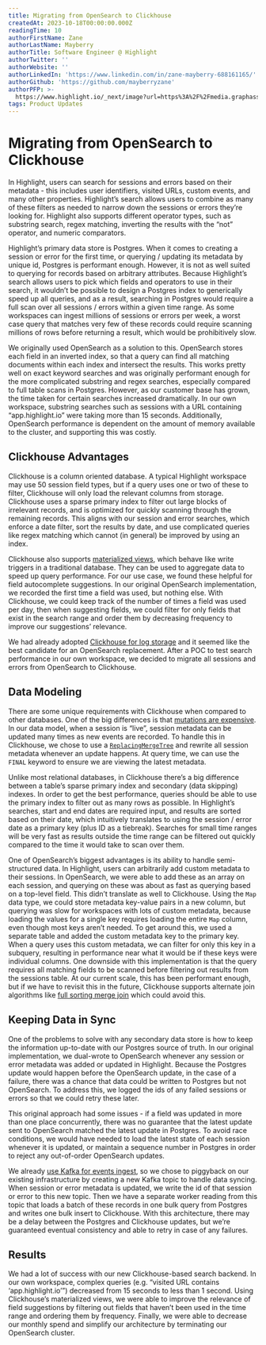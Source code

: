 ```yaml
---
title: Migrating from OpenSearch to Clickhouse
createdAt: 2023-10-18T00:00:00.000Z
readingTime: 10
authorFirstName: Zane
authorLastName: Mayberry
authorTitle: Software Engineer @ Highlight
authorTwitter: ''
authorWebsite: ''
authorLinkedIn: 'https://www.linkedin.com/in/zane-mayberry-688161165/'
authorGithub: 'https://github.com/mayberryzane'
authorPFP: >-
  https://www.highlight.io/_next/image?url=https%3A%2F%2Fmedia.graphassets.com%2FvrMpBimsRzOGGJSWWppg&w=1920&q=75
tags: Product Updates
---
```


# Migrating from OpenSearch to Clickhouse

In Highlight, users can search for sessions and errors based on their metadata - this includes user identifiers, visited URLs, custom events, and many other properties. Highlight’s search allows users to combine as many of these filters as needed to narrow down the sessions or errors they’re looking for. Highlight also supports different operator types, such as substring search, regex matching, inverting the results with the “not” operator, and numeric comparators.  

Highlight’s primary data store is Postgres. When it comes to creating a session or error for the first time, or querying / updating its metadata by unique id, Postgres is performant enough. However, it is not as well suited to querying for records based on arbitrary attributes. Because Highlight’s search allows users to pick which fields and operators to use in their search, it wouldn’t be possible to design a Postgres index to generically speed up all queries, and as a result, searching in Postgres would require a full scan over all sessions / errors within a given time range. As some workspaces can ingest millions of sessions or errors per week, a worst case query that matches very few of these records could require scanning millions of rows before returning a result, which would be prohibitively slow.  

We originally used OpenSearch as a solution to this. OpenSearch stores each field in an inverted index, so that a query can find all matching documents within each index and intersect the results. This works pretty well on exact keyword searches and was originally performant enough for the more complicated substring and regex searches, especially compared to full table scans in Postgres. However, as our customer base has grown, the time taken for certain searches increased dramatically. In our own workspace, substring searches such as sessions with a URL containing “app.highlight.io” were taking more than 15 seconds. Additionally, OpenSearch performance is dependent on the amount of memory available to the cluster, and supporting this was costly.  

## Clickhouse Advantages

Clickhouse is a column oriented database. A typical Highlight workspace may use 50 session field types, but if a query uses one or two of these to filter, Clickhouse will only load the relevant columns from storage. Clickhouse uses a sparse primary index to filter out large blocks of irrelevant records, and is optimized for quickly scanning through the remaining records. This aligns with our session and error searches, which enforce a date filter, sort the results by date, and use complicated queries like regex matching which cannot (in general) be improved by using an index.  

Clickhouse also supports [materialized views](https://clickhouse.com/docs/en/guides/developer/cascading-materialized-views), which behave like write triggers in a traditional database. They can be used to aggregate data to speed up query performance. For our use case, we found these helpful for field autocomplete suggestions. In our original OpenSearch implementation, we recorded the first time a field was used, but nothing else. With Clickhouse, we could keep track of the number of times a field was used per day, then when suggesting fields, we could filter for only fields that exist in the search range and order them by decreasing frequency to improve our suggestions’ relevance.  

We had already adopted [Clickhouse for log storage](https://www.highlight.io/blog/how-we-built-logging-with-clickhouse) and it seemed like the best candidate for an OpenSearch replacement. After a POC to test search performance in our own workspace, we decided to migrate all sessions and errors from OpenSearch to Clickhouse.  

## Data Modeling

There are some unique requirements with Clickhouse when compared to other databases. One of the big differences is that [mutations are expensive](https://clickhouse.com/docs/en/guides/developer/mutations). In our data model, when a session is “live”, session metadata can be updated many times as new events are recorded. To handle this in Clickhouse, we chose to use a [`ReplacingMergeTree`](https://clickhouse.com/docs/en/engines/table-engines/mergetree-family/replacingmergetree) and rewrite all session metadata whenever an update happens. At query time, we can use the `FINAL` keyword to ensure we are viewing the latest metadata.  

Unlike most relational databases, in Clickhouse there’s a big difference between a table’s sparse primary index and secondary (data skipping) indexes. In order to get the best performance, queries should be able to use the primary index to filter out as many rows as possible. In Highlight’s searches, start and end dates are required input, and results are sorted based on their date, which intuitively translates to using the session / error date as a primary key (plus ID as a tiebreak). Searches for small time ranges will be very fast as results outside the time range can be filtered out quickly compared to the time it would take to scan over them.  

One of OpenSearch’s biggest advantages is its ability to handle semi-structured data. In Highlight, users can arbitrarily add custom metadata to their sessions. In OpenSearch, we were able to add these as an array on each session, and querying on these was about as fast as querying based on a top-level field. This didn’t translate as well to Clickhouse. Using the `Map` data type, we could store metadata key-value pairs in a new column, but querying was slow for workspaces with lots of custom metadata, because loading the values for a single key requires loading the entire `Map` column, even though most keys aren’t needed. To get around this, we used a separate table and added the custom metadata key to the primary key. When a query uses this custom metadata, we can filter for only this key in a subquery, resulting in performance near what it would be if these keys were individual columns. One downside with this implementation is that the query requires all matching fields to be scanned before filtering out results from the sessions table. At our current scale, this has been performant enough, but if we have to revisit this in the future, Clickhouse supports alternate join algorithms like [full sorting merge join](https://clickhouse.com/blog/clickhouse-fully-supports-joins-full-sort-partial-merge-part3#full-sorting-merge-join) which could avoid this.  

## Keeping Data in Sync

One of the problems to solve with any secondary data store is how to keep the information up-to-date with our Postgres source of truth. In our original implementation, we dual-wrote to OpenSearch whenever any session or error metadata was added or updated in Highlight. Because the Postgres update would happen before the OpenSearch update, in the case of a failure, there was a chance that data could be written to Postgres but not OpenSearch. To address this, we logged the ids of any failed sessions or errors so that we could retry these later.  

This original approach had some issues - if a field was updated in more than one place concurrently, there was no guarantee that the latest update sent to OpenSearch matched the latest update in Postgres. To avoid race conditions, we would have needed to load the latest state of each session whenever it is updated, or maintain a sequence number in Postgres in order to reject any out-of-order OpenSearch updates.  

We already [use Kafka for events ingest](https://www.highlight.io/blog/scalable-data-processing-with-apache-kafka), so we chose to piggyback on our existing infrastructure by creating a new Kafka topic to handle data syncing. When session or error metadata is updated, we write the id of that session or error to this new topic. Then we have a separate worker reading from this topic that loads a batch of these records in one bulk query from Postgres and writes one bulk insert to Clickhouse. With this architecture, there may be a delay between the Postgres and Clickhouse updates, but we’re guaranteed eventual consistency and able to retry in case of any failures.  

## Results

We had a lot of success with our new Clickhouse-based search backend. In our own workspace, complex queries (e.g. “visited URL contains ‘app.highlight.io’”) decreased from 15 seconds to less than 1 second. Using Clickhouse’s materialized views, we were able to improve the relevance of field suggestions by filtering out fields that haven’t been used in the time range and ordering them by frequency. Finally, we were able to decrease our monthly spend and simplify our architecture by terminating our OpenSearch cluster.  
